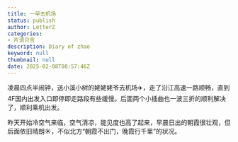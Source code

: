 ```yaml
---
title: 一早去机场
status: publish
author: LetterZ
categories:
- 片语只言
description: Diary of zhao
keyword: null
thumbnail: null
date: 2025-02-08T08:57:46Z
---
```


凌晨四点半闹钟，送小溪小树的姥姥姥爷去机场✈️，走了沿江高速一路顺畅，直到4F国内出发入口即停即走路段有些缓慢。后面两个小插曲也一波三折的顺利解决了，顺利乘机出发。

昨天开始冷空气来临，空气清凉，能见度也高了起来，早晨日出的朝霞很壮观，但后面依旧晴朗☀️，不似北方“朝霞不出门，晚霞行千里”的状况。